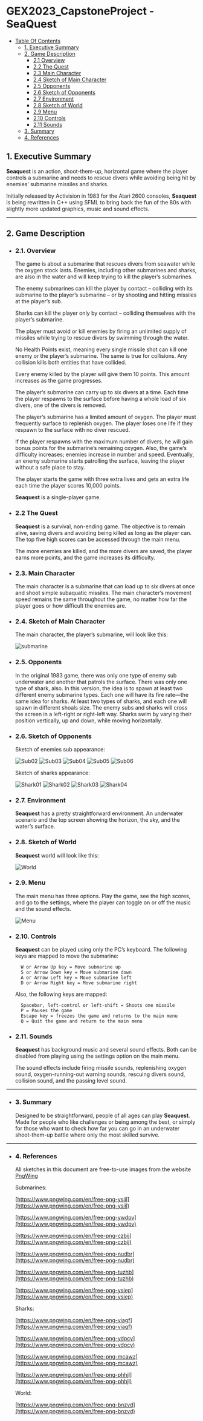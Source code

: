 # GEX2023_CapstoneProject - SeaQuest

- [Table Of Contents](#gex2023_capstoneproject---seaquest)
  - [1. Executive Summary](#1-executive-summary)
  - [2. Game Description](#2-game-description)
    - [2.1 Overview](#21-overview)
    - [2.2 The Quest](#22-the-quest)
    - [2.3 Main Character](#23-main-character)
    - [2.4 Sketch of Main Character](#24-sketch-of-main-character)
    - [2.5 Opponents](#25-opponents)
    - [2.6 Sketch of Opponents](#26-sketch-of-opponents)
    - [2.7 Environment](#27-environment)
    - [2.8 Sketch of World](#28-sketch-of-world)
    - [2.9 Menu](#29-menu)
    - [2.10 Controls](#210-controls)
    - [2.11 Sounds](#211-sounds)
  - [3. Summary](#3-summary)
  - [4. References](#4-references)

## 1. Executive Summary

**Seaquest** is an action, shoot-them-up, horizontal game where the player controls a submarine and needs to rescue divers while avoiding being hit by enemies’ submarine missiles and sharks.

Initially released by Activision in 1983 for the Atari 2600 consoles, **Seaquest** is being rewritten in C++ using SFML to bring back the fun of the 80s with slightly more updated graphics, music and sound effects.

---

## 2. Game Description

- ### 2.1. Overview

    The game is about a submarine that rescues divers from seawater while the oxygen stock lasts. Enemies, including other submarines and sharks, are also in the water and will keep trying to kill the player’s submarines.

    The enemy submarines can kill the player by contact – colliding with its submarine to the player’s submarine – or by shooting and hitting missiles at the player’s sub.

    Sharks can kill the player only by contact – colliding themselves with the player’s submarine.

    The player must avoid or kill enemies by firing an unlimited supply of missiles while trying to rescue divers by swimming through the water.

    No Health Points exist, meaning every single missile shot can kill one enemy or the player’s submarine. The same is true for collisions. Any collision kills both entities that have collided.

    Every enemy killed by the player will give them 10 points. This amount increases as the game progresses.

    The player’s submarine can carry up to six divers at a time. Each time the player respawns to the surface before having a whole load of six divers, one of the divers is removed.

    The player’s submarine has a limited amount of oxygen. The player must frequently surface to replenish oxygen. The player loses one life if they respawn to the surface with no diver rescued.

    If the player respawns with the maximum number of divers, he will gain bonus points for the submarine’s remaining oxygen. Also, the game’s difficulty increases; enemies increase in number and speed. Eventually, an enemy submarine starts patrolling the surface, leaving the player without a safe place to stay.

    The player starts the game with three extra lives and gets an extra life each time the player scores 10,000 points.

    **Seaquest** is a single-player game.

- ### 2.2 The Quest
  
    **Seaquest** is a survival, non-ending game. The objective is to remain alive, saving divers and avoiding being killed as long as the player can. The top five high scores can be accessed through the main menu.

    The more enemies are killed, and the more divers are saved, the player earns more points, and the game increases its difficulty.

- ### 2.3. Main Character
  
    The main character is a submarine that can load up to six divers at once and shoot simple subaquatic missiles. The main character’s movement speed remains the same throughout the game, no matter how far the player goes or how difficult the enemies are.

- ### 2.4. Sketch of Main Character

    The main character, the player’s submarine, will look like this:

    ![submarine](Docs/Images/submarine01.png)

- ### 2.5. Opponents
  
    In the original 1983 game, there was only one type of enemy sub underwater and another that patrols the surface. There was only one type of shark, also.
    In this version, the idea is to spawn at least two different enemy submarine types. Each one will have its fire rate—the same idea for sharks. At least two types of sharks, and each one will spawn in different shoals size.
    The enemy subs and sharks will cross the screen in a left-right or right-left way. Sharks swim by varying their position vertically, up and down, while moving horizontally.

- ### 2.6. Sketch of Opponents
  
    Sketch of enemies sub appearance:

    ![Sub02](Docs/Images/submarine02.png)
    ![Sub03](Docs/Images/submarine03.png)
    ![Sub04](Docs/Images/submarine04.png)
    ![Sub05](Docs/Images/submarine05.png)
    ![Sub06](Docs/Images/submarine06.png)

    Sketch of sharks appearance:

    ![Shark01](Docs/Images/shark01.png)
    ![Shark02](Docs/Images/shark02.png)
    ![Shark03](Docs/Images/shark03.png)
    ![Shark04](Docs/Images/shark04.png)

- ### 2.7. Environment

    **Seaquest** has a pretty straightforward environment. An underwater scenario and the top screen showing the horizon, the sky, and the water’s surface.

- ### 2.8. Sketch of World
  
    **Seaquest** world will look like this:

    ![World](Docs/Images/world.png)

- ### 2.9. Menu
  
    The main menu has three options. Play the game, see the high scores, and go to the settings, where the player can toggle on or off the music and the sound effects.

   ![Menu](Docs/Images/menu.png)

- ### 2.10. Controls

    **Seaquest** can be played using only the PC’s keyboard. The following keys are mapped to move the submarine:

        W or Arrow Up key = Move submarine up
        S or Arrow Down key = Move submarine down
        A or Arrow Left key = Move submarine left
        D or Arrow Right key = Move submarine right

    Also, the following keys are mapped:

        Spacebar, left-control or left-shift = Shoots one missile
        P = Pauses the game
        Escape key = freezes the game and returns to the main menu
        Q = Quit the game and return to the main menu

- ### 2.11. Sounds
  
    **Seaquest** has background music and several sound effects. Both can be disabled from playing using the settings option on the main menu.

    The sound effects include firing missile sounds, replenishing oxygen sound, oxygen-running-out warning sounds, rescuing divers sound, collision sound, and the passing level sound.

---

- ### 3. Summary
  
    Designed to be straightforward, people of all ages can play **Seaquest**. Made for people who like challenges or being among the best, or simply for those who want to check how far you can go in an underwater shoot-them-up battle where only the most skilled survive.

---

- ### 4. References
  
    All sketches in this document are free-to-use images from the website [PngWing](https://www.pngwing.com/)

    Submarines:

    [https://www.pngwing.com/en/free-png-ysiil](https://www.pngwing.com/en/free-png-ysiil)

    [https://www.pngwing.com/en/free-png-ywdpv](https://www.pngwing.com/en/free-png-ywdpv)

    [https://www.pngwing.com/en/free-png-czbij](https://www.pngwing.com/en/free-png-czbij)

    [https://www.pngwing.com/en/free-png-nudbr](https://www.pngwing.com/en/free-png-nudbr)

    [https://www.pngwing.com/en/free-png-tuzhb](https://www.pngwing.com/en/free-png-tuzhb)

    [https://www.pngwing.com/en/free-png-ysiep](https://www.pngwing.com/en/free-png-ysiep)

    Sharks:

    [https://www.pngwing.com/en/free-png-viagf](https://www.pngwing.com/en/free-png-viagf)

    [https://www.pngwing.com/en/free-png-ydpcy](https://www.pngwing.com/en/free-png-ydpcy)

    [https://www.pngwing.com/en/free-png-mcawz](https://www.pngwing.com/en/free-png-mcawz)

    [https://www.pngwing.com/en/free-png-phhjl](https://www.pngwing.com/en/free-png-phhjl)

    World:

    [https://www.pngwing.com/en/free-png-bnzvd](https://www.pngwing.com/en/free-png-bnzvd)
